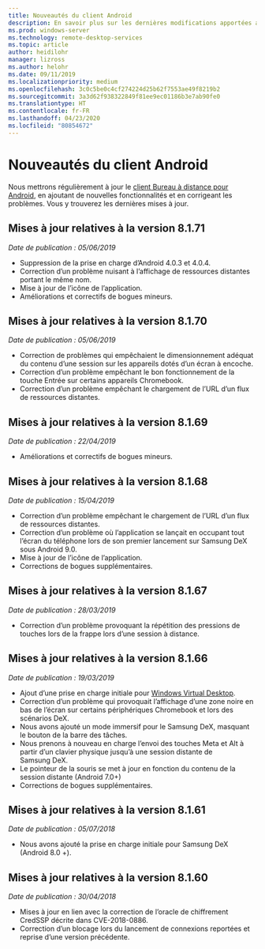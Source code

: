 ```yaml
---
title: Nouveautés du client Android
description: En savoir plus sur les dernières modifications apportées au client Bureau à distance pour Android
ms.prod: windows-server
ms.technology: remote-desktop-services
ms.topic: article
author: heidilohr
manager: lizross
ms.author: helohr
ms.date: 09/11/2019
ms.localizationpriority: medium
ms.openlocfilehash: 3c0c5be0c4cf274224d25b62f7553ae49f8219b2
ms.sourcegitcommit: 3a3d62f938322849f81ee9ec01186b3e7ab90fe0
ms.translationtype: HT
ms.contentlocale: fr-FR
ms.lasthandoff: 04/23/2020
ms.locfileid: "80854672"
---
```

# <a name="whats-new-in-the-android-client"></a>Nouveautés du client Android

Nous mettrons régulièrement à jour le [client Bureau à distance pour Android](remote-desktop-android.md), en ajoutant de nouvelles fonctionnalités et en corrigeant les problèmes. Vous y trouverez les dernières mises à jour.

## <a name="updates-for-version-8171"></a>Mises à jour relatives à la version 8.1.71

*Date de publication : 05/06/2019*

- Suppression de la prise en charge d’Android 4.0.3 et 4.0.4.
- Correction d’un problème nuisant à l’affichage de ressources distantes portant le même nom.
- Mise à jour de l’icône de l’application.
- Améliorations et correctifs de bogues mineurs.

## <a name="updates-for-version-8170"></a>Mises à jour relatives à la version 8.1.70

*Date de publication : 05/06/2019*

- Correction de problèmes qui empêchaient le dimensionnement adéquat du contenu d’une session sur les appareils dotés d’un écran à encoche.
- Correction d’un problème empêchant le bon fonctionnement de la touche Entrée sur certains appareils Chromebook.
- Correction d’un problème empêchant le chargement de l’URL d’un flux de ressources distantes.

## <a name="updates-for-version-8169"></a>Mises à jour relatives à la version 8.1.69

*Date de publication : 22/04/2019*

- Améliorations et correctifs de bogues mineurs.

## <a name="updates-for-version-8168"></a>Mises à jour relatives à la version 8.1.68

*Date de publication : 15/04/2019*

- Correction d’un problème empêchant le chargement de l’URL d’un flux de ressources distantes.
- Correction d’un problème où l’application se lançait en occupant tout l’écran du téléphone lors de son premier lancement sur Samsung DeX sous Android 9.0.
- Mise à jour de l’icône de l’application.
- Corrections de bogues supplémentaires.

## <a name="updates-for-version-8167"></a>Mises à jour relatives à la version 8.1.67

*Date de publication : 28/03/2019*

- Correction d’un problème provoquant la répétition des pressions de touches lors de la frappe lors d’une session à distance.

## <a name="updates-for-version-8166"></a>Mises à jour relatives à la version 8.1.66

*Date de publication : 19/03/2019*

- Ajout d’une prise en charge initiale pour [Windows Virtual Desktop](https://aka.ms/wvd).
- Correction d’un problème qui provoquait l’affichage d’une zone noire en bas de l’écran sur certains périphériques Chromebook et lors des scénarios DeX.
- Nous avons ajouté un mode immersif pour le Samsung DeX, masquant le bouton de la barre des tâches.
- Nous prenons à nouveau en charge l’envoi des touches Meta et Alt à partir d’un clavier physique jusqu’à une session distante de Samsung DeX.
- Le pointeur de la souris se met à jour en fonction du contenu de la session distante (Android 7.0+)
- Corrections de bogues supplémentaires.

## <a name="updates-for-version-8161"></a>Mises à jour relatives à la version 8.1.61

*Date de publication : 05/07/2018*

- Nous avons ajouté la prise en charge initiale pour Samsung DeX (Android 8.0 +).

## <a name="updates-for-version-8160"></a>Mises à jour relatives à la version 8.1.60

*Date de publication : 30/04/2018*

- Mises à jour en lien avec la correction de l’oracle de chiffrement CredSSP décrite dans CVE-2018-0886.
- Correction d’un blocage lors du lancement de connexions reportées et reprise d’une version précédente.
